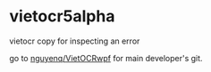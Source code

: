 
# vietocr5alpha
vietocr copy for inspecting an error

go to [nguyenq/VietOCRwpf](https://github.com/nguyenq/VietOCRwpf/releases) for main developer's git.
